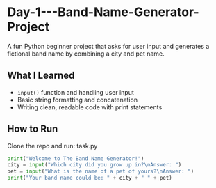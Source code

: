 # Day-1---Band-Name-Generator-Project

A fun Python beginner project that asks for user input and generates a fictional band name by combining a city and pet name.

## What I Learned
- `input()` function and handling user input
- Basic string formatting and concatenation
- Writing clean, readable code with print statements

## How to Run

Clone the repo and run:
task.py

```python
print("Welcome to The Band Name Generator!")
city = input("Which city did you grow up in?\nAnswer: ")
pet = input("What is the name of a pet of yours?\nAnswer: ")
print("Your band name could be: " + city + " " + pet)
